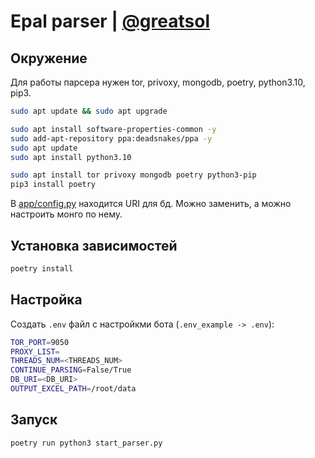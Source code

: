 # Epal parser | [@greatsol](http://t.me/greatsol)
## Окружение

Для работы парсера нужен tor, privoxy, mongodb, poetry, python3.10, pip3.
```sh
sudo apt update && sudo apt upgrade
```
```sh
sudo apt install software-properties-common -y
sudo add-apt-repository ppa:deadsnakes/ppa -y
sudo apt update
sudo apt install python3.10
```
```sh
sudo apt install tor privoxy mongodb poetry python3-pip
pip3 install poetry
```

В [app/config.py](app/config.py) находится URI для бд. Можно заменить, а можно настроить монго по нему.

## Установка зависимостей
```sh
poetry install
```
## Настройка
Создать `.env` файл с настройкми бота (`.env_example -> .env`):
```bash
TOR_PORT=9050
PROXY_LIST=
THREADS_NUM=<THREADS_NUM>
CONTINUE_PARSING=False/True
DB_URI=<DB_URI>
OUTPUT_EXCEL_PATH=/root/data
```

## Запуск
```sh
poetry run python3 start_parser.py
```